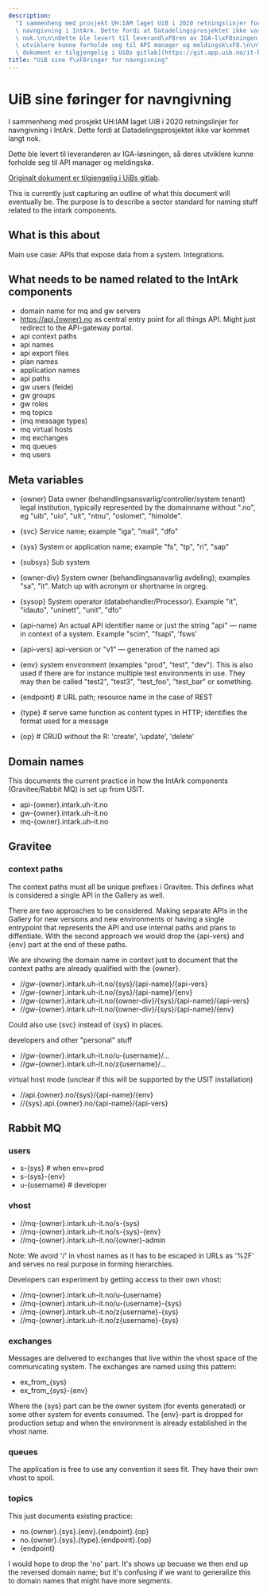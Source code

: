 ```yaml
---
description:
  "I sammenheng med prosjekt UH:IAM laget UiB i 2020 retningslinjer for\
  \ navngivning i IntArk. Dette fordi at Datadelingsprosjektet ikke var kommet langt\
  \ nok.\n\n\nDette ble levert til leverand\xF8ren av IGA-l\xF8sningen, s\xE5 deres\
  \ utviklere kunne forholde seg til API manager og meldingsk\xF8.\n\n\n[Originalt\
  \ dokument er tilgjengelig i UiBs gitlab](https://git.app.uib.no/it-bott-integrasjoner/intark/-/blob/master/doc/naming.md)."
title: "UiB sine f\xF8ringer for navngivning"
---
```


# UiB sine føringer for navngivning

I sammenheng med prosjekt UH:IAM laget UiB i 2020 retningslinjer for navngivning i IntArk. Dette fordi at Datadelingsprosjektet ikke var kommet langt nok.

Dette ble levert til leverandøren av IGA-løsningen, så deres utviklere kunne forholde seg til API manager og meldingskø.

[Originalt dokument er tilgjengelig i UiBs gitlab](https://git.app.uib.no/it-bott-integrasjoner/intark/-/blob/master/doc/naming.md).

This is currently just capturing an outline of what this document will eventually be. The purpose is to describe a sector standard for naming stuff related to the intark components.

## What is this about

Main use case: APIs that expose data from a system. Integrations.

## What needs to be named related to the IntArk components

- domain name for mq and gw servers
- [https://api.\{owner}.no](https://api.%7Bowner%7D.no) as central entry point for all things API. Might just redirect to the API-gateway portal.
- api context paths
- api names
- api export files
- plan names
- application names
- api paths
- gw users (feide)
- gw groups
- gw roles
- mq topics
- (mq message types)
- mq virtual hosts
- mq exchanges
- mq queues
- mq users

## Meta variables

- \{owner} Data owner (behandlingsansvarlig/controller/system tenant) legal institution, typically represented by the domainname without ".no", eg "uib", "uio", "uit", "ntnu", "oslomet", "himolde".

- \{svc} Service name; example "iga", "mail", "dfo"

- \{sys} System or application name; example "fs", "tp", "ri", "sap"

- \{subsys} Sub system

- \{owner-div} System owner (behandlingsansvarlig avdeling); examples "sa", "it". Match up with acronym or shortname in orgreg.

- \{sysop} System operator (databehandler/Processor). Example "it", "idauto", "uninett", "unit", "dfo"

- \{api-name} An actual API identifier name or just the string "api" — name in context of a system. Example "scim", "fsapi", 'fsws'

- \{api-vers} api-version or "v1" — generation of the named api

- \{env} system environment (examples "prod", "test", "dev"). This is also used if there are for instance multiple test environments in use. They may then be called "test2", "test3", "test_foo", "test_bar" or something.

- \{endpoint} # URL path; resource name in the case of REST

- \{type} # serve same function as content types in HTTP; identifies the format used for a message

- \{op} # CRUD without the R: 'create', 'update', 'delete'

## Domain names

This documents the current practice in how the IntArk components (Gravitee/Rabbit MQ) is set up from USIT.

- api-\{owner}.intark.uh-it.no
- gw-\{owner}.intark.uh-it.no
- mq-\{owner}.intark.uh-it.no

## Gravitee

### context paths

The context paths must all be unique prefixes i Gravitee. This defines what is considered a single API in the Gallery as well.

There are two approaches to be considered. Making separate APIs in the Gallery for new versions and new environments or having a single entrypoint that represents the API and use internal paths and plans to diffentiate. With the second approach we would drop the \{api-vers} and \{env} part at the end of these paths.

We are showing the domain name in context just to document that the context paths are already qualified with the \{owner}.

- //gw-\{owner}.intark.uh-it.no/\{sys}/\{api-name}/\{api-vers}
- //gw-\{owner}.intark.uh-it.no/\{sys}/\{api-name}/\{env}
- //gw-\{owner}.intark.uh-it.no/\{owner-div}/\{sys}/\{api-name}/\{api-vers}
- //gw-\{owner}.intark.uh-it.no/\{owner-div}/\{sys}/\{api-name}/\{env}

Could also use \{svc} instead of \{sys} in places.

developers and other "personal" stuff

- //gw-\{owner}.intark.uh-it.no/u-\{username}/...
- //gw-\{owner}.intark.uh-it.no/z\{username}/...

virtual host mode (unclear if this will be supported by the USIT installation)

- //api.\{owner}.no/\{sys}/\{api-name}/\{env}
- //\{sys}.api.\{owner}.no/\{api-name}/\{api-vers}

## Rabbit MQ

### users

- s-\{sys} # when env=prod
- s-\{sys}-\{env}
- u-\{username} # developer

### vhost

- //mq-\{owner}.intark.uh-it.no/s-\{sys}
- //mq-\{owner}.intark.uh-it.no/s-\{sys}-\{env}
- //mq-\{owner}.intark.uh-it.no/\{owner}-admin

Note: We avoid '/' in vhost names as it has to be escaped in URLs as '%2F' and serves no real purpose in forming hierarchies.

Developers can experiment by getting access to their own vhost:

- //mq-\{owner}.intark.uh-it.no/u-\{username}
- //mq-\{owner}.intark.uh-it.no/u-\{username}-\{sys}
- //mq-\{owner}.intark.uh-it.no/z\{username}-\{sys}
- //mq-\{owner}.intark.uh-it.no/z\{username}-\{sys}

### exchanges

Messages are delivered to exchanges that live within the vhost space of the communicating system. The exchanges are named using this pattern:

- ex_from\_\{sys}
- ex_from\_\{sys}-\{env}

Where the \{sys} part can be the owner system (for events generated) or some other system for events consumed. The \{env}-part is dropped for production setup and when the environment is already established in the vhost name.

### queues

The application is free to use any convention it sees fit. They have their own vhost to spoil.

### topics

This just documents existing practice:

- no.\{owner}.\{sys}.\{env}.\{endpoint}.\{op}
- no.\{owner}.\{sys}.\{type}.\{endpoint}.\{op}
- \{endpoint}

I would hope to drop the 'no' part. It's shows up becuase we then end up the reversed domain name; but it's confusing if we want to generalize this to domain names that might have more segments.
